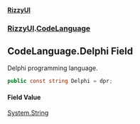 #### [RizzyUI](index 'index')
### [RizzyUI](RizzyUI 'RizzyUI').[CodeLanguage](RizzyUI.CodeLanguage 'RizzyUI.CodeLanguage')

## CodeLanguage.Delphi Field

Delphi programming language.

```csharp
public const string Delphi = dpr;
```

#### Field Value
[System.String](https://docs.microsoft.com/en-us/dotnet/api/System.String 'System.String')